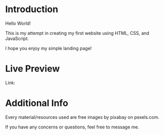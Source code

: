 # Introduction

Hello World!

This is my attempt in creating my first website using HTML, CSS, and JavaScript.

I hope you enjoy my simple landing page!

# Live Preview
Link: 

# Additional Info

Every material/resources used are free images by pixabay on pexels.com. 

If you have any concerns or questions, feel free to message me. 